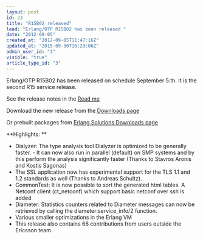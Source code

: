 ```yaml
---
layout: post
id: 23
title: "R15B02 released"
lead: "Erlang/OTP R15B02 has been released "
date: "2012-09-05"
created_at: "2012-09-05T11:47:16Z"
updated_at: "2015-09-30T16:29:06Z"
admin_user_id: "3"
visible: "true"
article_type_id: "3"
---
```


 Erlang/OTP R15B02 has been released on schedule September 5:th. It is the second R15 service release.


 See the release notes in the [Read me](http://www.erlang.org/download/otp_src_R15B02.readme)

 Download the new release from the [Downloads page](http://www.erlang.org/download.html)

 Or prebuilt packages from [Erlang Solutions Downloads page](http://www.erlang-solutions.com/downloads/download-erlang-otp)

**Highlights:
**
* Dialyzer: The type analysis tool Dialyzer is optimized to be generally faster. - It can now also run in parallel (default) on SMP systems and by this perform the analysis significantly faster (Thanks to Stavros Aronis and Kostis Sagonas)
* The SSL application now has experimental support for the TLS 1.1 and 1.2 standards as well (Thanks to Andreas Schultz).
* CommonTest: It is now possible to sort the generated html tables. A Netconf client (ct_netconf) which support basic netconf over ssh is added
* Diameter: Statistics counters related to Diameter messages can now be retrieved by calling the diameter:service_info/2 function.
* Various smaller optimizations in the Erlang VM
* This release also contains 66 contributions from users outside the Ericsson team
